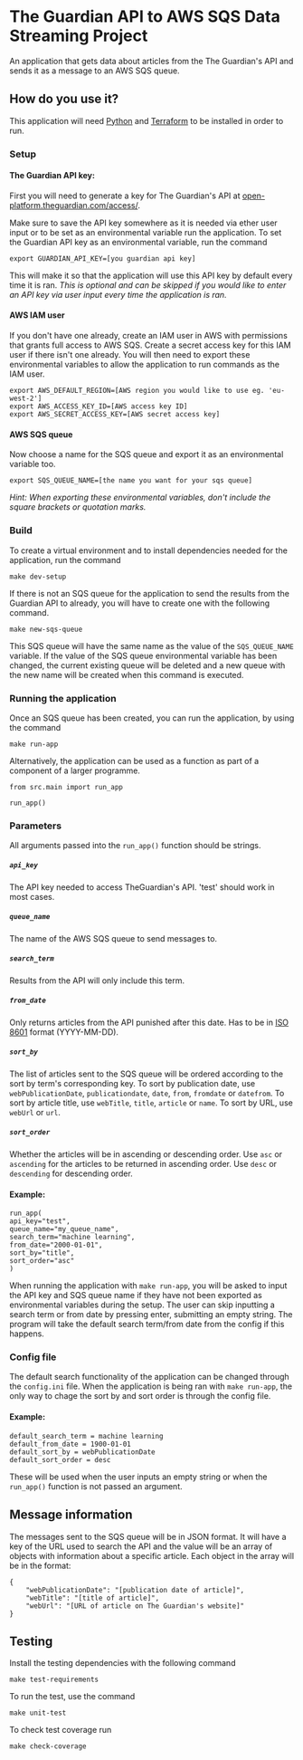 # The Guardian API to AWS SQS Data Streaming Project

An application that gets data about articles from the The Guardian's API and sends it as a message to an AWS SQS queue.

## How do you use it?

This application will need [Python](https://www.python.org/) and [Terraform](https://developer.hashicorp.com/terraform/install) to be installed in order to run.

### Setup

#### The Guardian API key:

First you will need to generate a key for The Guardian's API at [open-platform.theguardian.com/access/](https://open-platform.theguardian.com/access/).

Make sure to save the API key somewhere as it is needed via ether user input or to be set as an environmental variable run the application. To set the Guardian API key as an environmental variable, run the command

`export GUARDIAN_API_KEY=[you guardian api key]`

This will make it so that the application will use this API key by default every time it is ran. *This is optional and can be skipped if you would like to enter an API key via user input every time the application is ran.*


#### AWS IAM user

If you don't have one already, create an IAM user in AWS with permissions that grants full access to AWS SQS.
Create a secret access key for this IAM user if there isn't one already. You will then need to export these environmental variables to allow the application to run commands as the IAM user.

```
export AWS_DEFAULT_REGION=[AWS region you would like to use eg. 'eu-west-2']
export AWS_ACCESS_KEY_ID=[AWS access key ID]
export AWS_SECRET_ACCESS_KEY=[AWS secret access key]
```

#### AWS SQS queue

Now choose a name for the SQS queue and export it as an environmental variable too.

`export SQS_QUEUE_NAME=[the name you want for your sqs queue]`

*Hint: When exporting these environmental variables, don't include the square brackets or quotation marks.*


### Build

To create a virtual environment and to install dependencies needed for the application, run the command

`make dev-setup`

If there is not an SQS queue for the application to send the results from the Guardian API to already, you will have to create one with the following command.

`make new-sqs-queue`

This SQS queue will have the same name as the value of the `SQS_QUEUE_NAME` variable. If the value of the SQS queue environmental variable has been changed, the current existing queue will be deleted and a new queue with the new name will be created when this command is executed.

### Running the application

Once an SQS queue has been created, you can run the application, by using the command

`make run-app`

Alternatively, the application can be used as a function as part of a component of a larger programme.

```
from src.main import run_app

run_app()
```


### Parameters

All arguments passed into the `run_app()` function should be strings.

##### `api_key`

The API key needed to access TheGuardian's API. 'test' should work in most cases.

##### `queue_name`

The name of the AWS SQS queue to send messages to.

##### `search_term`

Results from the API will only include this term.

##### `from_date`

Only returns articles from the API punished after this date. Has to be in [ISO 8601](https://www.iso.org/iso-8601-date-and-time-format.html) format (YYYY-MM-DD).

##### `sort_by`

The list of articles sent to the SQS queue will be ordered according to the sort by term's corresponding key. To sort by publication date, use `webPublicationDate`, `publicationdate`, `date`, `from`, `fromdate` or `datefrom`. To sort by article title, use `webTitle`, `title`, `article` or `name`. To sort by URL, use `webUrl` or `url`.

##### `sort_order`

Whether the articles will be in ascending or descending order. Use `asc` or `ascending` for the articles to be returned in ascending order. Use `desc` or `descending` for descending order.

####  Example:

```
run_app(
api_key="test",
queue_name="my_queue_name",
search_term="machine learning",
from_date="2000-01-01",
sort_by="title",
sort_order="asc"
)
```

When running the application with `make run-app`, you will be asked to input the API key and SQS queue name if they have not been exported as environmental variables during the setup. The user can skip inputting a search term or from date by pressing enter, submitting an empty string. The program will take the default search term/from date from the config if this happens.

### Config file

The default search functionality of the application can be changed through the `config.ini` file. When the application is being ran with `make run-app`, the only way to chage the sort by and sort order is through the config file.

####  Example:

```
default_search_term = machine learning
default_from_date = 1900-01-01
default_sort_by = webPublicationDate
default_sort_order = desc
```

These will be used when the user inputs an empty string or when the `run_app()` function is not passed an argument.

## Message information

The messages sent to the SQS queue will be in JSON format. It will have a key of the URL used to search the API and the value will be an array of objects with information about a specific article.
Each object in the array will be in the format:

```
{
    "webPublicationDate": "[publication date of article]",
    "webTitle": "[title of article]",
    "webUrl": "[URL of article on The Guardian's website]"
}
```

## Testing

Install the testing dependencies with the following command

`make test-requirements`

To run the test, use the command

`make unit-test`

To check test coverage run

`make check-coverage`